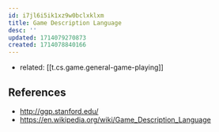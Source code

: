 ```yaml
---
id: i7jl6i5ik1xz9w0bclxklxm
title: Game Description Language
desc: ''
updated: 1714079270873
created: 1714078840166
---
```


- related: [[t.cs.game.general-game-playing]]

## References

- http://ggp.stanford.edu/
- https://en.wikipedia.org/wiki/Game_Description_Language